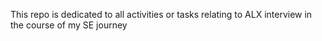 This repo is dedicated to all activities or tasks relating to ALX interview in the course of my SE journey

